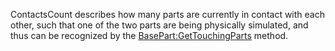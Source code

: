 ContactsCount describes how many parts are currently in contact with each other, such that one of the two parts are being physically simulated, and thus can be recognized by the [BasePart:GetTouchingParts](https://developer.roblox.com/en-us/api-reference/function/BasePart/GetTouchingParts) method.